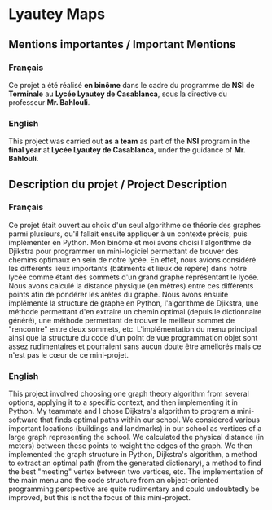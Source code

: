 # Lyautey Maps

## Mentions importantes / Important Mentions

### Français
Ce projet a été réalisé **en binôme** dans le cadre du programme de **NSI** de **Terminale** au **Lycée Lyautey de Casablanca**, sous la directive du professeur **Mr. Bahlouli**.

### English
This project was carried out **as a team** as part of the **NSI** program in the **final year** at **Lycée Lyautey de Casablanca**, under the guidance of **Mr. Bahlouli**.

## Description du projet / Project Description

### Français
Ce projet était ouvert au choix d'un seul algorithme de théorie des graphes parmi plusieurs, qu'il fallait ensuite appliquer à un contexte précis, puis implémenter en Python. Mon binôme et moi avons choisi l'algorithme de Djikstra pour programmer un mini-logiciel permettant de trouver des chemins optimaux en sein de notre lycée. En effet, nous avions considéré les différents lieux importants (bâtiments et lieux de repère) dans notre lycée comme étant des sommets d'un grand graphe représentant le lycée. Nous avons calculé la distance physique (en mètres) entre ces différents points afin de pondérer les arêtes du graphe. Nous avons ensuite implémenté la structure de graphe en Python, l'algorithme de Djikstra, une méthode permettant d'en extraire un chemin optimal (depuis le dictionnaire généré), une méthode permettant de trouver le meilleur sommet de "rencontre" entre deux sommets, etc. L'implémentation du menu principal ainsi que la structure du code d'un point de vue programmation objet sont assez rudimentaires et pourraient sans aucun doute être améliorés mais ce n'est pas le cœur de ce mini-projet.

### English
This project involved choosing one graph theory algorithm from several options, applying it to a specific context, and then implementing it in Python. My teammate and I chose Dijkstra's algorithm to program a mini-software that finds optimal paths within our school. We considered various important locations (buildings and landmarks) in our school as vertices of a large graph representing the school. We calculated the physical distance (in meters) between these points to weight the edges of the graph. We then implemented the graph structure in Python, Dijkstra's algorithm, a method to extract an optimal path (from the generated dictionary), a method to find the best "meeting" vertex between two vertices, etc. The implementation of the main menu and the code structure from an object-oriented programming perspective are quite rudimentary and could undoubtedly be improved, but this is not the focus of this mini-project.
